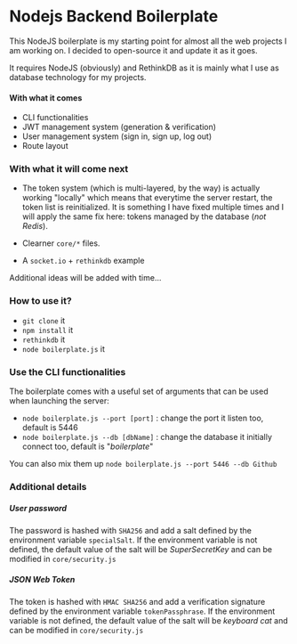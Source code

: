 # Nodejs Backend Boilerplate

This NodeJS boilerplate is my starting point for almost all the web projects I am working on. I decided to open-source it and update it as it goes. 

It requires NodeJS (obviously) and RethinkDB as it is mainly what I use as database technology for my projects.

#### With what it comes

* CLI functionalities
* JWT management system (generation & verification)
* User management system (sign in, sign up, log out)
* Route layout

### With what it will come next

- The token system (which is multi-layered, by the way) is actually working "locally" which means that everytime the server restart, the token list is reinitialized. It is something I have fixed multiple times and I will apply the same fix here: tokens managed by the database (*not Redis*).

- Clearner `core/*` files.

- A `socket.io` + `rethinkdb` example

Additional ideas will be added with time... 

### How to use it?

- `git clone` it
- `npm install` it
- `rethinkdb` it
- `node boilerplate.js` it

### Use the CLI functionalities

The boilerplate comes with a useful set of arguments that can be used when launching the server:

- `node boilerplate.js --port [port]` : change the port it listen too, default is 5446
- `node boilerplate.js --db [dbName]` : change the database it initially connect too, default is "*boilerplate*"

You can also mix them up `node boilerplate.js --port 5446 --db Github`

### Additional details
##### User password

The password is hashed with `SHA256` and add a salt defined by the environment variable `specialSalt`. If the environment variable is not defined, the default value of the salt will be *SuperSecretKey* and can be modified in `core/security.js`

##### JSON Web Token
The token is hashed with `HMAC SHA256` and add a verification signature defined by the environment variable `tokenPassphrase`. If the environment variable is not defined, the default value of the salt will be *keyboard cat* and can be modified in `core/security.js`